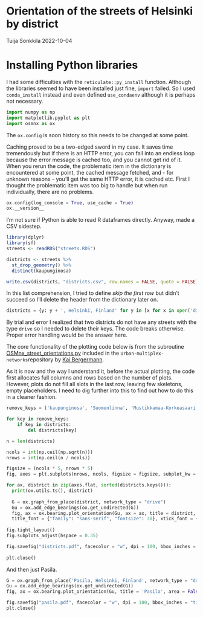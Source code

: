 Orientation of the streets of Helsinki by district
================
Tuija Sonkkila
2022-10-04

# Installing Python libraries

I had some difficulties with the `reticulate::py_install` function.
Although the libraries seemed to have been installed just fine, `import`
failed. So I used `conda_install` instead and even defined
`use_condaenv` although it is perhaps not necessary.

``` python
import numpy as np
import matplotlib.pyplot as plt
import osmnx as ox
```

The `ox.config` is soon history so this needs to be changed at some
point.

Caching proved to be a two-edged sword in my case. It saves time
tremendously but if there is an HTTP error, you can fall into an endless
loop because the error message is cached too, and you cannot get rid of
it. When you rerun the code, the problematic item in the dictionary is
encountered at some point, the cached message fetched, and - for unknown
reasons - you’ll get the same HTTP error, it is cached etc. First I
thought the problematic item was too big to handle but when run
individually, there are no problems.

``` python
ox.config(log_console = True, use_cache = True)
ox.__version__
```

I’m not sure if Python is able to read R dataframes directly. Anyway,
made a CSV sidestep.

``` r
library(dplyr)
library(sf)
streets <- readRDS("streets.RDS")

districts <- streets %>% 
  st_drop_geometry() %>% 
  distinct(kaupunginosa) 

write.csv(districts, "districts.csv", row.names = FALSE, quote = FALSE)
```

In this list comprehension, I tried to define *skip the first row* but
didn’t succeed so I’ll delete the header from the dictionary later on.

``` python
districts = {y: y + ', Helsinki, Finland' for y in [x for x in open('districts.csv').read().split('\n') if x]}
```

By trial and error I realized that two districts do not have any streets
with the type `drive` so I needed to delete their keys. The code breaks
otherwise. Proper error handling would be the answer here.

The core functionality of the plotting code below is from the subroutine
[OSMnx_street_orientations.py](https://github.com/KBergermann/Urban-multiplex-networks/blob/2d3225edb50d8a0fab641f847adc8bdbcfc1d686/subroutines/OSMnx_street_orientations.py)
included in the `Urban-multiplex-networks`repository by [Kai
Bergermann](https://github.com/KBergermann).

As it is now and the way I understand it, before the actual plotting,
the code first allocates full columns and rows based on the number of
plots. However, plots do not fill all slots in the last row, leaving few
skeletons, empty placeholders. I need to dig further into this to find
out how to do this in a cleaner fashion.

``` python
remove_keys = ('kaupunginosa', 'Suomenlinna', 'Mustikkamaa-Korkeasaari', 'Pasila')

for key in remove_keys:
    if key in districts:
        del districts[key]

n = len(districts)

ncols = int(np.ceil(np.sqrt(n)))
nrows = int(np.ceil(n / ncols))

figsize = (ncols * 5, nrows * 5)
fig, axes = plt.subplots(nrows, ncols, figsize = figsize, subplot_kw = {"projection": "polar"})

for ax, district in zip(axes.flat, sorted(districts.keys())):
  print(ox.utils.ts(), district)
  
  G = ox.graph_from_place(district, network_type = "drive")
  Gu = ox.add_edge_bearings(ox.get_undirected(G))
  fig, ax = ox.bearing.plot_orientation(Gu, ax = ax, title = district, area = False, 
  title_font = {"family": "sans-serif", "fontsize": 30}, xtick_font = {"family": "sans-serif", "fontsize": 15})
    
fig.tight_layout()
fig.subplots_adjust(hspace = 0.35)

fig.savefig("districts.pdf", facecolor = "w", dpi = 100, bbox_inches = "tight")
        
plt.close()
```

And then just Pasila.

``` python
G = ox.graph_from_place('Pasila, Helsinki, Finland', network_type = "drive")
Gu = ox.add_edge_bearings(ox.get_undirected(G))
fig, ax = ox.bearing.plot_orientation(Gu, title = 'Pasila', area = False, title_font = {"family": "sans-serif", "fontsize": 30}, xtick_font = {"family": "sans-serif", "fontsize": 15})

fig.savefig("pasila.pdf", facecolor = "w", dpi = 100, bbox_inches = "tight")
plt.close()
```
